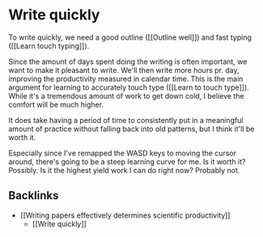 # Write quickly
To write quickly, we need a good outline ([[Outline well]]) and fast typing ([[Learn touch typing]]).

Since the amount of days spent doing the writing is often important, we want to make it pleasant to write. We'll then write more hours pr. day, improving the productivity measured in calendar time. This is the main argument for learning to accurately touch type ([[Learn to touch type]]). While it's a tremendous amount of work to get down cold, I believe the comfort will be much higher.

It does take having a period of time to consistently put in a meaningful amount of practice without falling back into old patterns, but I think it'll be worth it.

Especially since I've remapped the WASD keys to moving the cursor around, there's going to be a steep learning curve for me. Is it worth it? Possibly. Is it the highest yield work I can do right now? Probably not.

## Backlinks
* [[Writing papers effectively determines scientific productivity]]
	* [[Write quickly]]

<!-- #Work -->

<!-- {BearID:4BC03711-B3EA-4D54-BD63-35006F8EEFBE-15756-0000130C13AA25CF} -->
